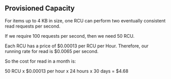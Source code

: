## Provisioned Capacity

For items up to 4 KB in size, one RCU can perform two eventually consistent read requests per second. 

If we require 100 requests per second, then we need 50 RCU. 

Each RCU has a price of $0.00013 per RCU per Hour. Therefore, our running rate for read is $0.0065 per second.

So the cost for read in a month is:

50 RCU x $0.00013 per hour x 24 hours x 30 days = $4.68